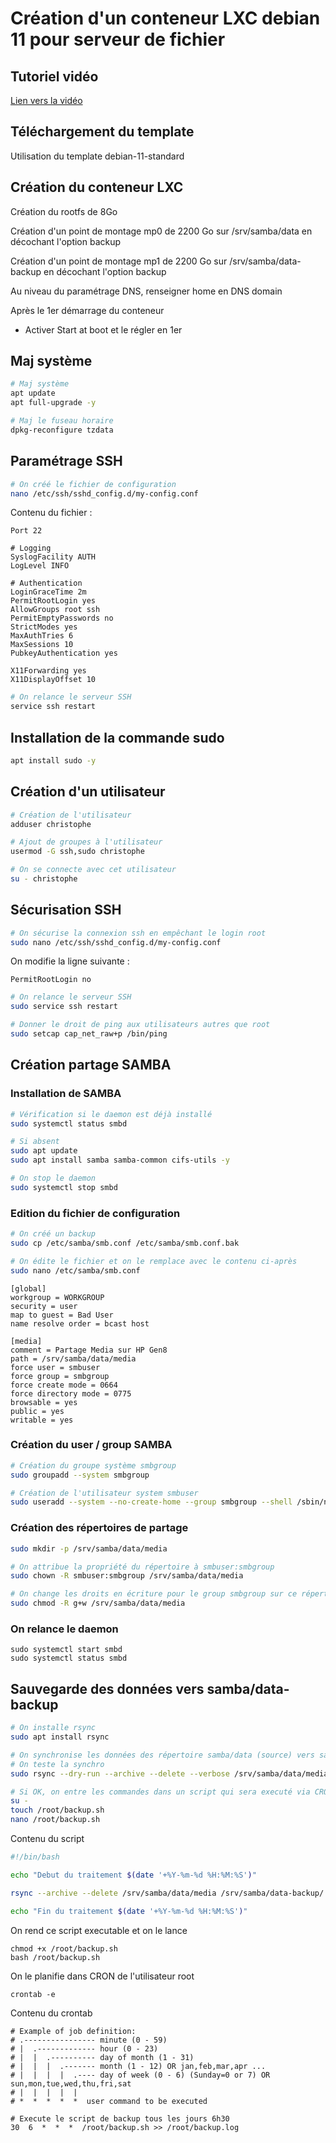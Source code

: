 # Création d'un conteneur LXC debian 11 pour serveur de fichier



## Tutoriel vidéo

[Lien vers la vidéo](https://youtu.be/ZnjVpdUOjPU)

## Téléchargement du template

Utilisation du template debian-11-standard

## Création du conteneur LXC

Création du rootfs de 8Go

Création d'un point de montage mp0  de 2200 Go sur /srv/samba/data en décochant l'option backup

Création d'un point de montage mp1  de 2200 Go sur /srv/samba/data-backup en décochant l'option backup

Au niveau du paramétrage DNS, renseigner home en DNS domain

Après le 1er démarrage du conteneur

- Activer Start at boot et le régler en 1er

## Maj système

```bash
# Maj système
apt update
apt full-upgrade -y

# Maj le fuseau horaire
dpkg-reconfigure tzdata
```

## Paramétrage SSH

```bash
# On créé le fichier de configuration
nano /etc/ssh/sshd_config.d/my-config.conf
```

Contenu du fichier :

```
Port 22

# Logging
SyslogFacility AUTH
LogLevel INFO

# Authentication
LoginGraceTime 2m
PermitRootLogin yes
AllowGroups root ssh
PermitEmptyPasswords no
StrictModes yes
MaxAuthTries 6
MaxSessions 10
PubkeyAuthentication yes

X11Forwarding yes
X11DisplayOffset 10
```

```bash
# On relance le serveur SSH
service ssh restart
```

## Installation de la commande sudo

```bash
apt install sudo -y
```

## Création d'un utilisateur

```bash
# Création de l'utilisateur
adduser christophe

# Ajout de groupes à l'utilisateur
usermod -G ssh,sudo christophe

# On se connecte avec cet utilisateur
su - christophe
```

## Sécurisation SSH

```bash
# On sécurise la connexion ssh en empêchant le login root
sudo nano /etc/ssh/sshd_config.d/my-config.conf
```

On modifie la ligne suivante :

```
PermitRootLogin no
```

```bash
# On relance le serveur SSH
sudo service ssh restart

# Donner le droit de ping aux utilisateurs autres que root
sudo setcap cap_net_raw+p /bin/ping
```

## Création partage SAMBA

### Installation de SAMBA

```bash
# Vérification si le daemon est déjà installé
sudo systemctl status smbd

# Si absent
sudo apt update
sudo apt install samba samba-common cifs-utils -y

# On stop le daemon
sudo systemctl stop smbd
```

### Edition du fichier de configuration

```bash
# On créé un backup
sudo cp /etc/samba/smb.conf /etc/samba/smb.conf.bak

# On édite le fichier et on le remplace avec le contenu ci-après
sudo nano /etc/samba/smb.conf
```

```
[global]
workgroup = WORKGROUP
security = user
map to guest = Bad User
name resolve order = bcast host

[media]
comment = Partage Media sur HP Gen8
path = /srv/samba/data/media
force user = smbuser
force group = smbgroup
force create mode = 0664
force directory mode = 0775
browsable = yes
public = yes
writable = yes
```

### Création du user / group SAMBA

```bash
# Création du groupe système smbgroup
sudo groupadd --system smbgroup

# Création de l'utilisateur system smbuser
sudo useradd --system --no-create-home --group smbgroup --shell /sbin/nologin smbuser
```

### Création des répertoires de partage

```bash
sudo mkdir -p /srv/samba/data/media

# On attribue la propriété du répertoire à smbuser:smbgroup
sudo chown -R smbuser:smbgroup /srv/samba/data/media

# On change les droits en écriture pour le group smbgroup sur ce répertoire
sudo chmod -R g+w /srv/samba/data/media
```

### On relance le daemon

```
sudo systemctl start smbd
sudo systemctl status smbd
```

## Sauvegarde des données vers samba/data-backup 

```bash
# On installe rsync
sudo apt install rsync

# On synchronise les données des répertoire samba/data (source) vers samba/data-backup (destination)
# On teste la synchro
sudo rsync --dry-run --archive --delete --verbose /srv/samba/data/media /srv/samba/data-backup/

# Si OK, on entre les commandes dans un script qui sera executé via CRON par root
su -
touch /root/backup.sh
nano /root/backup.sh
```

Contenu du script

```bash
#!/bin/bash

echo "Debut du traitement $(date '+%Y-%m-%d %H:%M:%S')"

rsync --archive --delete /srv/samba/data/media /srv/samba/data-backup/

echo "Fin du traitement $(date '+%Y-%m-%d %H:%M:%S')"
```

On rend ce script executable et on le lance

```
chmod +x /root/backup.sh
bash /root/backup.sh
```

On le planifie dans CRON de l'utilisateur root

```
crontab -e
```

Contenu du crontab

```
# Example of job definition:
# .---------------- minute (0 - 59)
# |  .------------- hour (0 - 23)
# |  |  .---------- day of month (1 - 31)
# |  |  |  .------- month (1 - 12) OR jan,feb,mar,apr ...
# |  |  |  |  .---- day of week (0 - 6) (Sunday=0 or 7) OR sun,mon,tue,wed,thu,fri,sat
# |  |  |  |  |
# *  *  *  *  *  user command to be executed

# Execute le script de backup tous les jours 6h30
30  6  *  *  *  /root/backup.sh >> /root/backup.log
```

